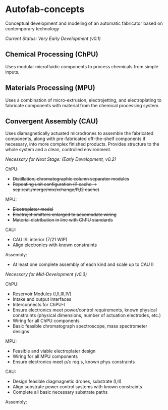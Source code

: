 # Autofab-concepts
Conceptual development and modeling of an automatic fabricator based on contemporary technology

*Current Status: Very Early Development (v0.1)*

## Chemical Processing (ChPU)
Uses modular microfluidic components to process chemicals from simple inputs.

## Materials Processing (MPU)
Uses a combination of micro-extrusion, electrojetting, and electroplating to fabricate components with material from the chemical processing system.

## Convergent Assembly (CAU)
Uses diamagnetically actuated microdrones to assemble the fabricated components, along with pre-fabricated off-the-shelf components if necessary, into more complex finished products. Provides structure to the whole system and a clean, controlled environment.

*Necessary for Next Stage: (Early Development, v0.2)*

ChPU:
- ~~Distillation, chromatographic column separator modules~~
- ~~Repeating unit configuration (l1 cache -> sep./cat./merge/mix/xchange/l1,l2 cache)~~

MPU:
- ~~Electroplater model~~
- ~~Electrojet emitters enlarged to accomodate wiring~~
- ~~Material distribution in line with ChPU standards~~

CAU:
- CAU I/II interior (7/21 WIP)
- Align electronics with known constraints

Assembly:
- At least one complete assembly of each kind and scale up to CAU II

*Necessary for Mid-Development (v0.3)*

ChPU:
- Reservoir Modules (I,II,III,IV)
- Intake and output interfaces
- Interconnects for ChPU-I
- Ensure electronics meet power/control requirements, known physical constraints (physical dimensions, number of actuation electrodes, etc.)
- Wiring for all ChPU components
- Basic feasible chromatograph spectroscope, mass spectrometer designs

MPU:
- Feasible and viable electroplater design
- Wiring for all MPU components
- Ensure electronics meet p/c req.s, known phys constraints

CAU:
- Design feasible diagmagnetic drones, substrate (I,II)
- Align substrate power control systems with known constraints
- Complete all basic necessary substrate paths

Assembly:

